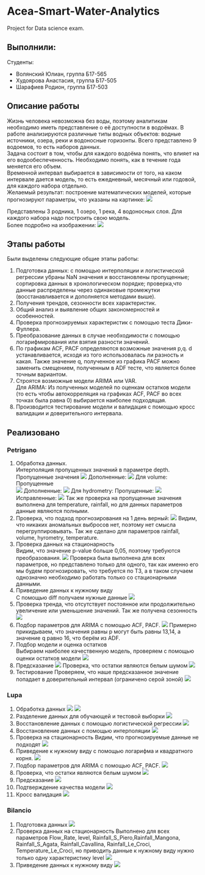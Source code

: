 # Acea-Smart-Water-Analytics
Project for Data science exam.

## Выполнили:
Студенты:
- Волянский Юлиан, группа Б17-565
- Худоярова Анастасия, группа Б17-505
- Шарафиев Родион, группа Б17-503

## Описание работы
Жизнь человека невозможна без воды, поэтому аналитикам необходимо иметь представление о её доступности в водоёмах. В работе анализируются различные типы водных объектов: водные источники, озера, реки и водоносные горизонты.
Всего представлено 9 водоемов, то есть наборов данных. <br/>
Задача состоит в том, чтобы для каждого водоёма понять, что влияет на его водообеспеченность. Необходимо понять, как в течение года меняется его объем.<br/>
Временной интервал выбирается в зависимости от того, на каком интервале дается модель, то есть ежедневный, месячный или годовой, для каждого набора отдельно.<br/>
Желаемый результат: построение математических моделей, которые прогнозируют параметры, что указаны на картинке:
![](img/index.png)

Представлены 3 родника, 1 озеро, 1 река, 4 водоносных слоя. Для каждого набора надо построить свою модель. <br/>
Более подробно на изображении:
![](img/index1.png)

## Этапы работы
Были выделены следующие общие этапы работы:
1. Подготовка данных: с помощью интерполяции и логистической регрессии убраны NaN значения и восстановлены пропущенные; сортировка данных в хронологическом порядке; проверка,что данные распределены через одинаковые промежутки (восстанавливается и дополняется методами выше).
2. Получения трендов, сезонности всех характеристик.
3. Общий анализ и выявление общих закономерностей и особенностей.
4. Проверка прогнозируемых характеристик с помощью теста Дики-Фуллера.
5. Преобразование данных в случае необходимости с помощью логарифмирования или взятия разности значений.
6. По графикам ACF, PACF определяются возможные значения p,q. d устанавливается, исходя из того использовалась ли разность и какая. Также значение q, полученное из графика PACF можно заменить смещением, полученным в ADF тесте, что является более точным вариантом. 
7. Строятся возможные модели ARIMA или VAR. <br/>
Для ARIMA: Из полученных моделей по оценкам остатков модели (то есть чтобы автокорреляция на графиках ACF, PACF во всех точках была равна 0) выбирается наиболее подходящая.
8. Производится тестирование модели и валидация с помощью кросс валидации и доверительного интервала.

## Реализовано
### Petrigano
1. Обработка данных. <br/>
Интерполяция пропущенных значений в параметре depth. <br/>
Пропущенные значения
![](img/depth_mis.png)
Дополненные:
![](img/depth_fixed.png)
Для volume:
Пропущенные<br/>
![](img/volume_mis.png)
Дополненные:
![](img/volume_fixed.png)
Для hydrometry:
Пропущенные:
![](img/hydrometry_mis.png)
Исправленные:
![](img/hydrometry_fix.png)
Так же проверка на пропущенные значения выполнена для temperature, rainfall, но для данных параметров данные являются полными.
2. Проверка, что подход прогнозирования на 1 день верный:
![](img/resample.png)
Видим, что никаких аномальных выбросов нет, поэтому нет смысла перегруппировывать. Так же сделано для параметров rainfall, volume, hyrometry, temperature.
3. Проверка данных на стационарность<br/>
Видим, что значение p-value больше 0,05, поэтому требуются преобразования.
![](img/depth_adf_bad.png)
Проверка была выполнена для всех параметров, но представлено только для одного, так как именно его мы будем прогнозировать, что требуется по ТЗ, а в таком случаем однозначно необходимо работать только со стационарными данными.
4. Приведение данных к нужному виду<br/>
С помощью diff получаем нужные данные
![](img/depth_adf.png)
5. Проверка тренда, что отсутствует постоянное или продолжительно увеличение или уменьшение значений. Так же получена сезонность
![](img/depth_trend.png)
6. Подбор параметров для ARIMA с помощью ACF, PACF.
![](img/depth_acf_pcf.png)
Примерно прикидываем, что значения равны p могут быть равны 13,14, а значение q равно 16, что берём из ADF. 
7. Подбор модели и оценка остатков  <br/>
Выбираем наиболее качественную модель, проверяем с помощью оценки остатков модели 
![](img/depth_residuals.png)
8. Предсказание 
![](img/depth_predict.png)
Проверка, что остатки являются белым шумом
![](img/depth_check.png)
9. Тестирование 
Проверяем, что наше предсказанное значение попадает в доверительный интервал (ограничено серой зоной)
![](img/depth_test.png)

### Lupa
1. Обработка данных
![](img/flow_mis.png)
![](img/mis.png)
2. Разделение данных для обучающей и тестовой выборки
![](img/separate.png)
3. Восстановление данных с помощью логистической регрессии
![](img/flow_pred.png)
4. Восстановление данных с помощью интерполяции
![](img/flow_pred_interp.png)
5. Проверка на стационарность
Видим, что прогнозируемые данные не подходят
![](img/flow_prep.png)
6. Приведение к нужному виду с помощью логарифма и квадратного корня.
![](img/flow_fix.png)
7. Подбор параметров для ARIMA с помощью ACF, PACF.
![](img/flow_acf_pcf.png)
8. Проверка, что остатки являются белым шумом
![](img/flow_est.png)
9. Предсказание
![](img/flow_predict.png)
10. Подтверждение качества модели
![](img/flow_proof.png)
11. Кросс валидация
![](img/flow_cross_valid.png)

### Bilancio
1. Подготовка данных
![](img/balancia_prep.png)
2. Проверка данных на стационарность
Выполнено для всех параметров Flow_Rate, level, Rainfall_S_Piero,Rainfall_Mangona, Rainfall_S_Agata, Rainfall_Cavallina, Rainfall_Le_Croci, Temperature_Le_Croci,  но приводить данные к нужному виду нужно только одну характеристику level
![](img/level_adf.png)
3. Приведение данных к нужному виду
![](img/level_diff.png)
